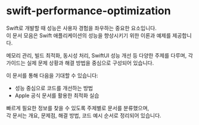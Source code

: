 # swift-performance-optimization

Swift로 개발할 때 성능은 사용자 경험을 좌우하는 중요한 요소입니다.  
이 문서 모음은 Swift 애플리케이션의 성능을 향상시키기 위한 이론과 예제를 제공합니다.

메모리 관리, 빌드 최적화, 동시성 처리, SwiftUI 성능 개선 등 다양한 주제를 다루며, 각 가이드는 실제 문제 상황과 해결 방법을 중심으로 구성되어 있습니다.

이 문서를 통해 다음을 기대할 수 있습니다:
- 성능 중심으로 코드를 개선하는 방법
- Apple 공식 문서를 활용한 최적화 실습

빠르게 필요한 정보를 찾을 수 있도록 주제별로 문서를 분류했으며,  
각 문서는 개요, 문제점, 해결 방법, 코드 예시 순서로 정리되어 있습니다.
